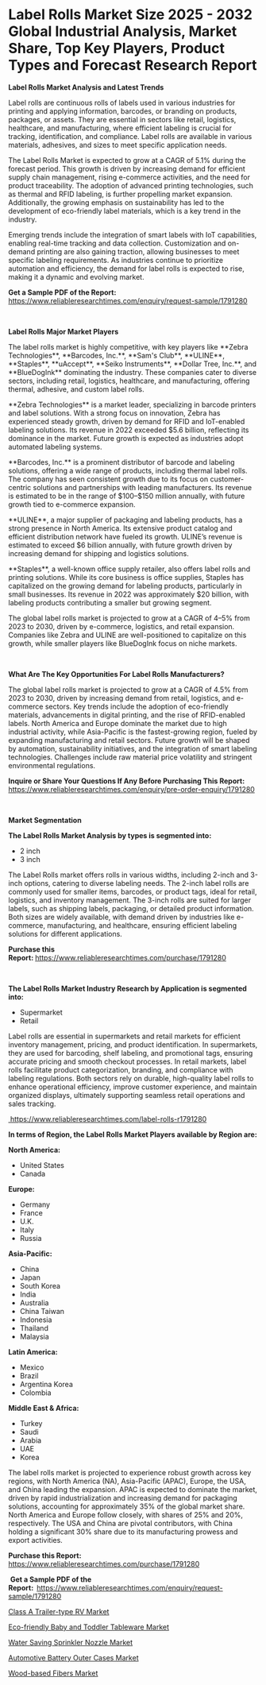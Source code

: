 <p><h1>Label Rolls Market Size 2025 - 2032 Global Industrial Analysis, Market Share, Top Key Players, Product Types and Forecast Research Report</h1></p><p><strong>Label Rolls Market Analysis and Latest Trends</strong></p>
<p><p>Label rolls are continuous rolls of labels used in various industries for printing and applying information, barcodes, or branding on products, packages, or assets. They are essential in sectors like retail, logistics, healthcare, and manufacturing, where efficient labeling is crucial for tracking, identification, and compliance. Label rolls are available in various materials, adhesives, and sizes to meet specific application needs.</p><p>The Label Rolls Market is expected to grow at a CAGR of 5.1% during the forecast period. This growth is driven by increasing demand for efficient supply chain management, rising e-commerce activities, and the need for product traceability. The adoption of advanced printing technologies, such as thermal and RFID labeling, is further propelling market expansion. Additionally, the growing emphasis on sustainability has led to the development of eco-friendly label materials, which is a key trend in the industry.</p><p>Emerging trends include the integration of smart labels with IoT capabilities, enabling real-time tracking and data collection. Customization and on-demand printing are also gaining traction, allowing businesses to meet specific labeling requirements. As industries continue to prioritize automation and efficiency, the demand for label rolls is expected to rise, making it a dynamic and evolving market.</p></p>
<p><strong>Get a Sample PDF of the Report:&nbsp;</strong> <a href="https://www.reliableresearchtimes.com/enquiry/request-sample/1791280?utm_campaign=2129&utm_medium=2&utm_source=Github&utm_content=ia&utm_term=26012025&utm_id=label-rolls">https://www.reliableresearchtimes.com/enquiry/request-sample/1791280</a></p>
<p>&nbsp;</p>
<p><strong>Label Rolls Major Market Players</strong></p>
<p><p>The label rolls market is highly competitive, with key players like **Zebra Technologies**, **Barcodes, Inc.**, **Sam's Club**, **ULINE**, **Staples**, **uAccept**, **Seiko Instruments**, **Dollar Tree, Inc.**, and **BlueDogInk** dominating the industry. These companies cater to diverse sectors, including retail, logistics, healthcare, and manufacturing, offering thermal, adhesive, and custom label rolls.</p><p>**Zebra Technologies** is a market leader, specializing in barcode printers and label solutions. With a strong focus on innovation, Zebra has experienced steady growth, driven by demand for RFID and IoT-enabled labeling solutions. Its revenue in 2022 exceeded $5.6 billion, reflecting its dominance in the market. Future growth is expected as industries adopt automated labeling systems.</p><p>**Barcodes, Inc.** is a prominent distributor of barcode and labeling solutions, offering a wide range of products, including thermal label rolls. The company has seen consistent growth due to its focus on customer-centric solutions and partnerships with leading manufacturers. Its revenue is estimated to be in the range of $100–$150 million annually, with future growth tied to e-commerce expansion.</p><p>**ULINE**, a major supplier of packaging and labeling products, has a strong presence in North America. Its extensive product catalog and efficient distribution network have fueled its growth. ULINE’s revenue is estimated to exceed $6 billion annually, with future growth driven by increasing demand for shipping and logistics solutions.</p><p>**Staples**, a well-known office supply retailer, also offers label rolls and printing solutions. While its core business is office supplies, Staples has capitalized on the growing demand for labeling products, particularly in small businesses. Its revenue in 2022 was approximately $20 billion, with labeling products contributing a smaller but growing segment.</p><p>The global label rolls market is projected to grow at a CAGR of 4–5% from 2023 to 2030, driven by e-commerce, logistics, and retail expansion. Companies like Zebra and ULINE are well-positioned to capitalize on this growth, while smaller players like BlueDogInk focus on niche markets.</p></p>
<p>&nbsp;</p>
<p><strong>What Are The Key Opportunities For Label Rolls Manufacturers?</strong></p>
<p><p>The global label rolls market is projected to grow at a CAGR of 4.5% from 2023 to 2030, driven by increasing demand from retail, logistics, and e-commerce sectors. Key trends include the adoption of eco-friendly materials, advancements in digital printing, and the rise of RFID-enabled labels. North America and Europe dominate the market due to high industrial activity, while Asia-Pacific is the fastest-growing region, fueled by expanding manufacturing and retail sectors. Future growth will be shaped by automation, sustainability initiatives, and the integration of smart labeling technologies. Challenges include raw material price volatility and stringent environmental regulations.</p></p>
<p><strong>Inquire or Share Your Questions If Any Before Purchasing This Report:</strong> <a href="https://www.reliableresearchtimes.com/enquiry/pre-order-enquiry/1791280?utm_campaign=2129&utm_medium=2&utm_source=Github&utm_content=ia&utm_term=26012025&utm_id=label-rolls">https://www.reliableresearchtimes.com/enquiry/pre-order-enquiry/1791280</a></p>
<p>&nbsp;</p>
<p><strong>Market Segmentation</strong></p>
<p><strong>The Label Rolls Market Analysis by types is segmented into:</strong></p>
<p><ul><li>2 inch</li><li>3 inch</li></ul></p>
<p><p>The Label Rolls market offers rolls in various widths, including 2-inch and 3-inch options, catering to diverse labeling needs. The 2-inch label rolls are commonly used for smaller items, barcodes, or product tags, ideal for retail, logistics, and inventory management. The 3-inch rolls are suited for larger labels, such as shipping labels, packaging, or detailed product information. Both sizes are widely available, with demand driven by industries like e-commerce, manufacturing, and healthcare, ensuring efficient labeling solutions for different applications.</p></p>
<p><strong>Purchase this Report:&nbsp;</strong><a href="https://www.reliableresearchtimes.com/purchase/1791280?utm_campaign=2129&utm_medium=2&utm_source=Github&utm_content=ia&utm_term=26012025&utm_id=label-rolls">https://www.reliableresearchtimes.com/purchase/1791280</a></p>
<p>&nbsp;</p>
<p><strong>The Label Rolls Market Industry Research by Application is segmented into:</strong></p>
<p><ul><li>Supermarket</li><li>Retail</li></ul></p>
<p><p>Label rolls are essential in supermarkets and retail markets for efficient inventory management, pricing, and product identification. In supermarkets, they are used for barcoding, shelf labeling, and promotional tags, ensuring accurate pricing and smooth checkout processes. In retail markets, label rolls facilitate product categorization, branding, and compliance with labeling regulations. Both sectors rely on durable, high-quality label rolls to enhance operational efficiency, improve customer experience, and maintain organized displays, ultimately supporting seamless retail operations and sales tracking.</p></p>
<p><a href="https://www.reliableresearchtimes.com/label-rolls-r1791280?utm_campaign=2129&utm_medium=2&utm_source=Github&utm_content=ia&utm_term=26012025&utm_id=label-rolls">&nbsp;https://www.reliableresearchtimes.com/label-rolls-r1791280</a></p>
<p><strong>In terms of Region, the Label Rolls Market Players available by Region are:</strong></p>
<p>
    <p> <strong> North America: </strong>
        <ul>
            <li>United States</li>
            <li>Canada</li>
        </ul>
        </p> 
    <p> <strong> Europe: </strong>
        <ul>
            <li>Germany</li>
            <li>France</li>
            <li>U.K.</li>
            <li>Italy</li>
            <li>Russia</li>
        </ul>
        </p> 
    <p> <strong> Asia-Pacific: </strong>
        <ul>
            <li>China</li>
            <li>Japan</li>
            <li>South Korea</li>
            <li>India</li>
            <li>Australia</li>
            <li>China Taiwan</li>
            <li>Indonesia</li>
            <li>Thailand</li>
            <li>Malaysia</li>
        </ul>
        </p> 
    <p> <strong> Latin America: </strong>
        <ul>
            <li>Mexico</li>
            <li>Brazil</li>
            <li>Argentina Korea</li>
            <li>Colombia</li>
        </ul>
        </p> 
    <p> <strong> Middle East & Africa: </strong>
        <ul>
            <li>Turkey</li>
            <li>Saudi</li>
            <li>Arabia</li>
            <li>UAE</li>
            <li>Korea</li>
        </ul>
    </p>
    </p>
<p><p>The label rolls market is projected to experience robust growth across key regions, with North America (NA), Asia-Pacific (APAC), Europe, the USA, and China leading the expansion. APAC is expected to dominate the market, driven by rapid industrialization and increasing demand for packaging solutions, accounting for approximately 35% of the global market share. North America and Europe follow closely, with shares of 25% and 20%, respectively. The USA and China are pivotal contributors, with China holding a significant 30% share due to its manufacturing prowess and export activities.</p></p>
<p><strong>Purchase this Report: </strong><a href="https://www.reliableresearchtimes.com/purchase/1791280?utm_campaign=2129&utm_medium=2&utm_source=Github&utm_content=ia&utm_term=26012025&utm_id=label-rolls">https://www.reliableresearchtimes.com/purchase/1791280</a></p>
<p>&nbsp;<strong>Get a Sample PDF of the Report:&nbsp;&nbsp;</strong><a href="https://www.reliableresearchtimes.com/enquiry/request-sample/1791280?utm_campaign=2129&utm_medium=2&utm_source=Github&utm_content=ia&utm_term=26012025&utm_id=label-rolls">https://www.reliableresearchtimes.com/enquiry/request-sample/1791280</a></p>
<p><strong></strong></p>
<p><p><a href="https://www.linkedin.com/pulse/class-trailer-type-rv-market-size-expected-grow-cagr-103-from-dtltf?utm_campaign=2129&utm_medium=2&utm_source=Github&utm_content=ia&utm_term=26012025&utm_id=label-rolls">Class A Trailer-type RV Market</a></p><p><a href="https://www.linkedin.com/pulse/revenue-demand-eco-friendly-baby-toddler-tableware-market-projected-nrtwc?utm_campaign=2129&utm_medium=2&utm_source=Github&utm_content=ia&utm_term=26012025&utm_id=label-rolls">Eco-friendly Baby and Toddler Tableware Market</a></p><p><a href="https://www.linkedin.com/pulse/future-growth-prospects-water-saving-sprinkler-nozzle-market-hcrcc?utm_campaign=2129&utm_medium=2&utm_source=Github&utm_content=ia&utm_term=26012025&utm_id=label-rolls">Water Saving Sprinkler Nozzle Market</a></p><p><a href="https://www.linkedin.com/pulse/automotive-battery-outer-cases-market-report-competitive-xbdgc?utm_campaign=2129&utm_medium=2&utm_source=Github&utm_content=ia&utm_term=26012025&utm_id=label-rolls">Automotive Battery Outer Cases Market</a></p><p><a href="https://www.linkedin.com/pulse/unlocking-potential-wood-based-fibers-market-growth-trends-w6oze?utm_campaign=2129&utm_medium=2&utm_source=Github&utm_content=ia&utm_term=26012025&utm_id=label-rolls">Wood-based Fibers Market</a></p></p>